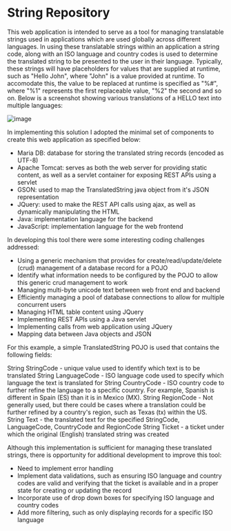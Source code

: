 # String Repository

This web application is intended to serve as a tool for managing translatable strings used in applications which are used globally across different languages.  In using these translatable strings within an application a string code, along with an ISO language and country codes is used to determine the translated string to be presented to the user in their language.  Typically, these strings will have placeholders for values that are supplied at runtime, such as "Hello John", where "John" is a value provided at runtime. To accomodate this, the value to be replaced at runtime is specified as "%#", where "%1" represents the first replaceable value, "%2" the second and so on.  Below is a screenshot showing various translations of a HELLO text into multiple languages:

![image](https://github.com/Brian-Wintz/StringRepository/assets/133924124/34cd8c6d-7772-41fd-b8aa-6328f81648d1)

In implementing this solution I adopted the minimal set of components to create this web application as specified below:

* Maria DB: database for storing the translated string records (encoded as UTF-8)
* Apache Tomcat: serves as both the web server for providing static content, as well as a servlet container for exposing REST APIs using a servlet
* GSON: used to map the TranslatedString java object from it's JSON representation
* JQuery: used to make the REST API calls using ajax, as well as dynamically manipulating the HTML
* Java: implementation language for the backend
* JavaScript: implementation language for the web frontend

In developing this tool there were some interesting coding challenges addressed:
* Using a generic mechanism that provides for create/read/update/delete (crud) management of a database record for a POJO
* Identify what information needs to be configured by the POJO to allow this generic crud management to work
* Managing multi-byte unicode text between web front end and backend
* Efficiently managing a pool of database connections to allow for multiple concurrent users
* Managing HTML table content using JQuery
* Implementing REST APIs using a Java servlet
* Implementing calls from web application using JQuery
* Mapping data between Java objects and JSON

For this example, a simple TranslatedString POJO is used that contains the following fields:

  String StringCode - unique value used to identify which text is to be translated
  String LanguageCode - ISO language code used to specify which language the text is translated for
  String CountryCode - ISO country code to further refine the language to a specific country.  For example, Spanish is different in Spain (ES) than it is in Mexico (MX).
  String RegionCode - Not generally used, but there could be cases where a translation could be further refined by a country's region, such as Texas (tx) within the US.
  String Text - the translated text for the specified StringCode, LanguageCode, CountryCode and RegionCode
  String Ticket - a ticket under which the original (English) translated string was created
  
Although this implementation is sufficient for managing these translated strings, there is opportunity for additional development to improve this tool:

* Need to implement error handling
* Implement data validations, such as ensuring ISO language and country codes are valid and verifying that the ticket is available and in a proper state for creating or updating the record
* Incorporate use of drop down boxes for specifying ISO language and country codes
* Add more filtering, such as only displaying records for a specific ISO language
